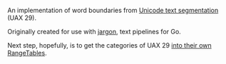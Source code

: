 An implementation of word boundaries from [Unicode text segmentation](https://unicode.org/reports/tr29/#Word_Boundaries) (UAX 29).

Originally created for use with [jargon](https://github.com/clipperhouse/jargon), text pipelines for Go.

Next step, hopefully, is to get the categories of UAX 29 [into their own RangeTables](https://groups.google.com/d/msg/golang-nuts/_79vJ65KuXc/B_QgeU6rAgAJ).